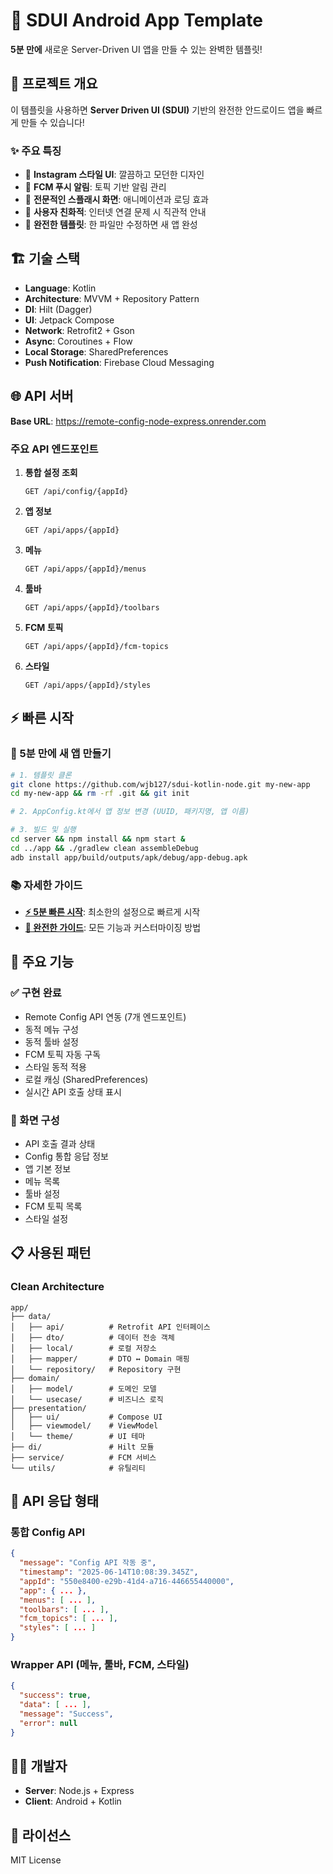 # 🚀 SDUI Android App Template

**5분 만에** 새로운 Server-Driven UI 앱을 만들 수 있는 완벽한 템플릿!

## 📱 프로젝트 개요

이 템플릿을 사용하면 **Server Driven UI (SDUI)** 기반의 완전한 안드로이드 앱을 빠르게 만들 수 있습니다!

### ✨ 주요 특징
- 🎨 **Instagram 스타일 UI**: 깔끔하고 모던한 디자인
- 🔔 **FCM 푸시 알림**: 토픽 기반 알림 관리
- 🚀 **전문적인 스플래시 화면**: 애니메이션과 로딩 효과
- 📱 **사용자 친화적**: 인터넷 연결 문제 시 직관적 안내
- 🔧 **완전한 템플릿**: 한 파일만 수정하면 새 앱 완성

## 🏗️ 기술 스택

- **Language**: Kotlin
- **Architecture**: MVVM + Repository Pattern
- **DI**: Hilt (Dagger)
- **UI**: Jetpack Compose
- **Network**: Retrofit2 + Gson
- **Async**: Coroutines + Flow
- **Local Storage**: SharedPreferences
- **Push Notification**: Firebase Cloud Messaging

## 🌐 API 서버

**Base URL**: https://remote-config-node-express.onrender.com

### 주요 API 엔드포인트

1. **통합 설정 조회**
   ```
   GET /api/config/{appId}
   ```

2. **앱 정보**
   ```
   GET /api/apps/{appId}
   ```

3. **메뉴**
   ```
   GET /api/apps/{appId}/menus
   ```

4. **툴바**
   ```
   GET /api/apps/{appId}/toolbars
   ```

5. **FCM 토픽**
   ```
   GET /api/apps/{appId}/fcm-topics
   ```

6. **스타일**
   ```
   GET /api/apps/{appId}/styles
   ```

## ⚡ 빠른 시작

### 🚀 5분 만에 새 앱 만들기
```bash
# 1. 템플릿 클론
git clone https://github.com/wjb127/sdui-kotlin-node.git my-new-app
cd my-new-app && rm -rf .git && git init

# 2. AppConfig.kt에서 앱 정보 변경 (UUID, 패키지명, 앱 이름)

# 3. 빌드 및 실행
cd server && npm install && npm start &
cd ../app && ./gradlew clean assembleDebug
adb install app/build/outputs/apk/debug/app-debug.apk
```

### 📚 자세한 가이드
- **[⚡ 5분 빠른 시작](./QUICK_START.md)**: 최소한의 설정으로 빠르게 시작
- **[📖 완전한 가이드](./TEMPLATE_GUIDE.md)**: 모든 기능과 커스터마이징 방법

## 🔧 주요 기능

### ✅ 구현 완료
- Remote Config API 연동 (7개 엔드포인트)
- 동적 메뉴 구성
- 동적 툴바 설정
- FCM 토픽 자동 구독
- 스타일 동적 적용
- 로컬 캐싱 (SharedPreferences)
- 실시간 API 호출 상태 표시

### 📱 화면 구성
- API 호출 결과 상태
- Config 통합 응답 정보
- 앱 기본 정보
- 메뉴 목록
- 툴바 설정
- FCM 토픽 목록
- 스타일 설정

## 📋 사용된 패턴

### Clean Architecture
```
app/
├── data/
│   ├── api/          # Retrofit API 인터페이스
│   ├── dto/          # 데이터 전송 객체
│   ├── local/        # 로컬 저장소
│   ├── mapper/       # DTO ↔ Domain 매핑
│   └── repository/   # Repository 구현
├── domain/
│   ├── model/        # 도메인 모델
│   └── usecase/      # 비즈니스 로직
├── presentation/
│   ├── ui/           # Compose UI
│   ├── viewmodel/    # ViewModel
│   └── theme/        # UI 테마
├── di/               # Hilt 모듈
├── service/          # FCM 서비스
└── utils/            # 유틸리티
```

## 🔄 API 응답 형태

### 통합 Config API
```json
{
  "message": "Config API 작동 중",
  "timestamp": "2025-06-14T10:08:39.345Z",
  "appId": "550e8400-e29b-41d4-a716-446655440000",
  "app": { ... },
  "menus": [ ... ],
  "toolbars": [ ... ],
  "fcm_topics": [ ... ],
  "styles": [ ... ]
}
```

### Wrapper API (메뉴, 툴바, FCM, 스타일)
```json
{
  "success": true,
  "data": [ ... ],
  "message": "Success",
  "error": null
}
```

## 👨‍💻 개발자

- **Server**: Node.js + Express
- **Client**: Android + Kotlin

## 📄 라이선스

MIT License 